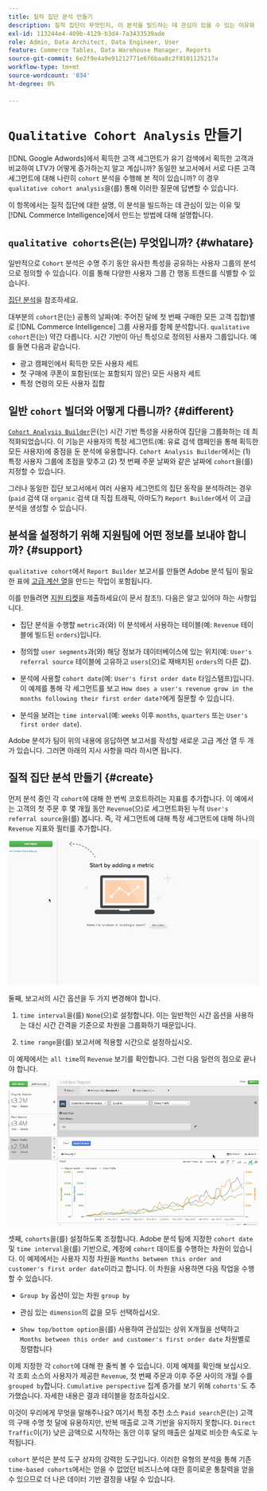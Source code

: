 ```yaml
---
title: 질적 집단 분석 만들기
description: 질적 집단이 무엇인지, 이 분석을 빌드하는 데 관심이 있을 수 있는 이유와 Commerce Intelligence에서 이를 작성하는 방법에 대해 알아봅니다.
exl-id: 113244e4-409b-4129-b3d4-7a3433539ade
role: Admin, Data Architect, Data Engineer, User
feature: Commerce Tables, Data Warehouse Manager, Reports
source-git-commit: 6e2f9e4a9e91212771e6f6baa8c2f8101125217a
workflow-type: tm+mt
source-wordcount: '834'
ht-degree: 0%

---
```


# `Qualitative Cohort Analysis` 만들기

[!DNL Google Adwords]에서 획득한 고객 세그먼트가 유기 검색에서 획득한 고객과 비교하여 LTV가 어떻게 증가하는지 알고 계십니까? 동일한 보고서에서 서로 다른 고객 세그먼트에 대해 나란히 `cohort` 분석을 수행해 본 적이 있습니까? 이 경우 `qualitative cohort analysis`을(를) 통해 이러한 질문에 답변할 수 있습니다.

이 항목에서는 질적 집단에 대한 설명, 이 분석을 빌드하는 데 관심이 있는 이유 및 [!DNL Commerce Intelligence]에서 만드는 방법에 대해 설명합니다.

## `qualitative cohorts`은(는) 무엇입니까? {#whatare}

일반적으로 `Cohort` 분석은 수명 주기 동안 유사한 특성을 공유하는 사용자 그룹의 분석으로 정의할 수 있습니다. 이를 통해 다양한 사용자 그룹 간 행동 트렌드를 식별할 수 있습니다.

[집단 분석](https://www.cohortanalysis.com/)을 참조하세요.

대부분의 `cohort`은(는) 공통의 날짜(예: 주어진 달에 첫 번째 구매한 모든 고객 집합)별로 [!DNL Commerce Intelligence] 그룹 사용자를 함께 분석합니다. `qualitative cohort`은(는) 약간 다릅니다. 시간 기반이 아닌 특성으로 정의된 사용자 그룹입니다. 예를 들면 다음과 같습니다.

* 광고 캠페인에서 획득한 모든 사용자 세트
* 첫 구매에 쿠폰이 포함된(또는 포함되지 않은) 모든 사용자 세트
* 특정 연령의 모든 사용자 집합

## 일반 `cohort` 빌더와 어떻게 다릅니까? {#different}

[`Cohort Analysis Builder`](../dev-reports/cohort-rpt-bldr.md)은(는) 시간 기반 특성을 사용하여 집단을 그룹화하는 데 최적화되었습니다. 이 기능은 사용자의 특정 세그먼트(예: 유료 검색 캠페인을 통해 획득한 모든 사용자)에 중점을 둔 분석에 유용합니다. `Cohort Analysis Builder`에서는 (1) 특정 사용자 그룹에 초점을 맞추고 (2) 첫 번째 주문 날짜와 같은 날짜에 `cohort`을(를) 지정할 수 있습니다.

그러나 동일한 집단 보고서에서 여러 사용자 세그먼트의 집단 동작을 분석하려는 경우(`paid` 검색 대 `organic` 검색 대 직접 트래픽, 아마도?) `Report Builder`에서 이 고급 분석을 생성할 수 있습니다.

## 분석을 설정하기 위해 지원팀에 어떤 정보를 보내야 합니까? {#support}

`qualitative cohort`에서 `Report Builder` 보고서를 만들면 Adobe 분석 팀이 필요한 표에 [고급 계산 열](../data-warehouse-mgr/creating-calculated-columns.md)을 만드는 작업이 포함됩니다.

이를 만들려면 [지원 티켓](https://experienceleague.adobe.com/docs/commerce-knowledge-base/kb/troubleshooting/miscellaneous/mbi-service-policies.html)을 제출하세요(이 문서 참조!). 다음은 알고 있어야 하는 사항입니다.

* 집단 분석을 수행할 `metric`과(와) 이 분석에서 사용하는 테이블(예: `Revenue` 테이블에 빌드된 `orders`)입니다.

* 정의할 `user segments`과(와) 해당 정보가 데이터베이스에 있는 위치(예: `User's referral source` 테이블에 고유하고 `users`(으)로 재배치된 `orders`의 다른 값).

* 분석에 사용할 `cohort date`(예: `User's first order date` 타임스탬프)입니다. 이 예제를 통해 각 세그먼트를 보고 `How does a user's revenue grow in the months following their first order date?`에게 질문할 수 있습니다.

* 분석을 보려는 `time interval`(예: `weeks` 이후 `months`, `quarters` 또는 `User's first order date`).

Adobe 분석가 팀이 위의 내용에 응답하면 보고서를 작성할 새로운 고급 계산 열 두 개가 있습니다. 그러면 아래의 지시 사항을 따라 하시면 됩니다.

## 질적 집단 분석 만들기 {#create}

먼저 분석 중인 각 `cohort`에 대해 한 번씩 코호트하려는 지표를 추가합니다. 이 예에서는 고객의 첫 주문 후 몇 개월 동안 `Revenue`(으)로 세그먼트화된 누적 `User's referral source`을(를) 봅니다. 즉, 각 세그먼트에 대해 특정 세그먼트에 대해 하나의 `Revenue` 지표와 필터를 추가합니다.

![](../../assets/qualcohort1.gif)

둘째, 보고서의 시간 옵션을 두 가지 변경해야 합니다.

1. `time interval`을(를) `None`(으)로 설정합니다. 이는 일반적인 시간 옵션을 사용하는 대신 시간 간격을 기준으로 차원을 그룹화하기 때문입니다.

1. `time range`을(를) 보고서에 적용할 시간으로 설정하십시오.

이 예제에서는 `all time`의 `Revenue` 보기를 확인합니다. 그런 다음 일련의 점으로 끝나야 합니다.

![](../../assets/qualcohort2.gif)

셋째, `cohorts`을(를) 설정하도록 조정합니다. Adobe 분석 팀에 지정한 `cohort date` 및 `time interval`을(를) 기반으로, 계정에 `cohort` 데이트를 수행하는 차원이 있습니다. 이 예제에서는 사용자 지정 차원을 `Months between this order and customer's first order date`이라고 합니다. 이 차원을 사용하면 다음 작업을 수행할 수 있습니다.

* `Group by` 옵션이 있는 차원 `group by`

* 관심 있는 `dimension`의 값을 모두 선택하십시오.

* `Show top/bottom option`을(를) 사용하여 관심있는 상위 X개월을 선택하고 `Months between this order and customer's first order date` 차원별로 정렬합니다

이제 지정한 각 `cohort`에 대해 한 줄씩 볼 수 있습니다. 이제 예제를 확인해 보십시오. 각 조회 소스의 사용자가 제공한 `Revenue`, 첫 번째 주문과 이후 주문 사이의 개월 수를 `grouped by`합니다. `Cumulative perspective` 집계 증가를 보기 위해 `cohorts'`도 추가했습니다. 자세한 내용은 결과 테이블을 참조하십시오.

이것이 우리에게 무엇을 말해주나요? 여기서 특정 추천 소스 `Paid search`은(는) 고객의 구매 수명 첫 달에 유용하지만, 반복 매출로 고객 기반을 유지하지 못합니다. `Direct Traffic`이(가) 낮은 금액으로 시작하는 동안 이후 달의 매출은 실제로 비슷한 속도로 누적됩니다.

`cohort` 분석은 분석 도구 상자의 강력한 도구입니다. 이러한 유형의 분석을 통해 기존 `time-based cohorts`에서는 얻을 수 없었던 비즈니스에 대한 흥미로운 통찰력을 얻을 수 있으므로 더 나은 데이터 기반 결정을 내릴 수 있습니다.
